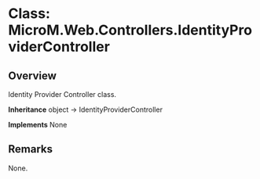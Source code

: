 # Class: MicroM.Web.Controllers.IdentityProviderController
## Overview
Identity Provider Controller class.

**Inheritance**
object -> IdentityProviderController

**Implements**
None

## Remarks
None.

